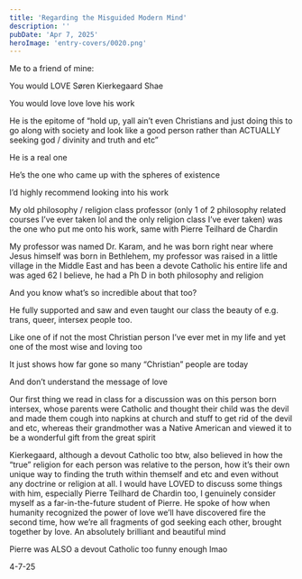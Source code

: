 ```yaml
---
title: 'Regarding the Misguided Modern Mind'
description: ''
pubDate: 'Apr 7, 2025'
heroImage: 'entry-covers/0020.png'
---
```


Me to a friend of mine:

You would LOVE Søren Kierkegaard Shae

You would love love love his work

He is the epitome of “hold up, yall ain’t even Christians and just doing this to go along with society and look like a good person rather than ACTUALLY seeking god / divinity and truth and etc”

He is a real one

He’s the one who came up with the spheres of existence

I’d highly recommend looking into his work

My old philosophy / religion class professor (only 1 of 2 philosophy related courses I’ve ever taken lol and the only religion class I’ve ever taken) was the one who put me onto his work, same with Pierre Teilhard de Chardin

My professor was named Dr. Karam, and he was born right near where Jesus himself was born in Bethlehem, my professor was raised in a little village in the Middle East and has been a devote Catholic his entire life and was aged 62 I believe, he had a Ph D in both philosophy and religion

And you know what’s so incredible about that too?

He fully supported and saw and even taught our class the beauty of e.g. trans, queer, intersex people too.

Like one of if not the most Christian person I’ve ever met in my life and yet one of the most wise and loving too

It just shows how far gone so many “Christian” people are today

And don’t understand the message of love

Our first thing we read in class for a discussion was on this person born intersex, whose parents were Catholic and thought their child was the devil and made them cough into napkins at church and stuff to get rid of the devil and etc, whereas their grandmother was a Native American and viewed it to be a wonderful gift from the great spirit

Kierkegaard, although a devout Catholic too btw, also believed in how the “true” religion for each person was relative to the person, how it’s their own unique way to finding the truth within themself and etc and even without any doctrine or religion at all. I would have LOVED to discuss some things with him, especially Pierre Teilhard de Chardin too, I genuinely consider myself as a far-in-the-future student of Pierre. He spoke of how when humanity recognized the power of love we’ll have discovered fire the second time, how we’re all fragments of god seeking each other, brought together by love. An absolutely brilliant and beautiful mind

Pierre was ALSO a devout Catholic too funny enough lmao

4-7-25 
